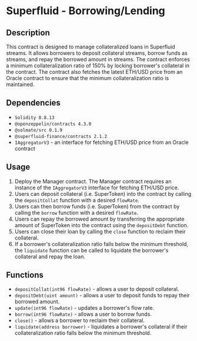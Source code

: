 # Superfluid - Borrowing/Lending

## Description 
This contract is designed to manage collateralized loans in Superfluid streams. It allows borrowers to deposit collateral streams, borrow funds as streams, and repay the borrowed amount in streams. The contract enforces a minimum collateralization ratio of 150% by locking borrower's collateral in the contract. The contract also fetches the latest ETH/USD price from an Oracle contract to ensure that the minimum collateralization ratio is maintained.

## Dependencies
- `Solidity 0.8.13`
- `@openzeppelin/contracts 4.3.0`
- `@solmate/src 0.1.9`
- `@superfluid-finance/contracts 2.1.2`
- `IAggregatorV3` - an interface for fetching ETH/USD price from an Oracle contract

## Usage
1. Deploy the Manager contract. The Manager contract requires an instance of the `IAggregatorV3` interface for fetching ETH/USD price.
2. Users can deposit collateral (i.e. SuperToken) into the contract by calling the `depositCollat` function with a desired `flowRate`.
3. Users can then borrow funds (i.e. SuperToken) from the contract by calling the `borrow` function with a desired `flowRate`.
4. Users can repay the borrowed amount by transferring the appropriate amount of SuperToken into the contract using the `depositDebt` function.
5. Users can close their loan by calling the `close` function to reclaim their collateral.
6. If a borrower's collateralization ratio falls below the minimum threshold, the `liquidate` function can be called to liquidate the borrower's collateral and repay the loan.

## Functions
- `depositCollat(int96 flowRate)` - allows a user to deposit collateral.
- `depositDebt(uint amount)` - allows a user to deposit funds to repay their borrowed amount.
- `update(int96 flowRate)` - updates a borrower's flow rate.
- `borrow(int96 flowRate)` - allows a user to borrow funds.
- `close()` - allows a borrower to reclaim their collateral.
- `liquidate(address borrower)` - liquidates a borrower's collateral if their collateralization ratio falls below the minimum threshold.
